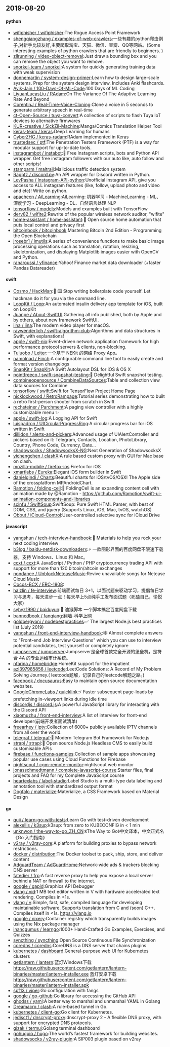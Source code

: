 ## 2019-08-20

#### python
* [wifiphisher / wifiphisher](https://github.com/wifiphisher/wifiphisher):The Rogue Access Point Framework
* [shengqiangzhang / examples-of-web-crawlers](https://github.com/shengqiangzhang/examples-of-web-crawlers):一些有趣的python爬虫例子,对新手比较友好,主要爬取淘宝、天猫、微信、豆瓣、QQ等网站。(Some interesting examples of python crawlers that are friendly to beginners. )
* [zllrunning / video-object-removal](https://github.com/zllrunning/video-object-removal):Just draw a bounding box and you can remove the object you want to remove.
* [snorkel-team / snorkel](https://github.com/snorkel-team/snorkel):A system for quickly generating training data with weak supervision
* [donnemartin / system-design-primer](https://github.com/donnemartin/system-design-primer):Learn how to design large-scale systems. Prep for the system design interview. Includes Anki flashcards.
* [Avik-Jain / 100-Days-Of-ML-Code](https://github.com/Avik-Jain/100-Days-Of-ML-Code):100 Days of ML Coding
* [LiyuanLucasLiu / RAdam](https://github.com/LiyuanLucasLiu/RAdam):On The Variance Of The Adaptive Learning Rate And Beyond
* [CorentinJ / Real-Time-Voice-Cloning](https://github.com/CorentinJ/Real-Time-Voice-Cloning):Clone a voice in 5 seconds to generate arbitrary speech in real-time
* [ct-Open-Source / tuya-convert](https://github.com/ct-Open-Source/tuya-convert):A collection of scripts to flash Tuya IoT devices to alternative firmwares
* [KUR-creative / SickZil-Machine](https://github.com/KUR-creative/SickZil-Machine):Manga/Comics Translation Helper Tool
* [keras-team / keras](https://github.com/keras-team/keras):Deep Learning for humans
* [CyberZHG / keras-radam](https://github.com/CyberZHG/keras-radam):RAdam implemented in Keras
* [trustedsec / ptf](https://github.com/trustedsec/ptf):The Penetration Testers Framework (PTF) is a way for modular support for up-to-date tools.
* [instagrambot / instabot](https://github.com/instagrambot/instabot):🐙
Free Instagram scripts, bots and Python API wrapper. Get free instagram followers with our auto like, auto follow and other scripts!
* [stamparm / maltrail](https://github.com/stamparm/maltrail):Malicious traffic detection system
* [Rapptz / discord.py](https://github.com/Rapptz/discord.py):An API wrapper for Discord written in Python.
* [LevPasha / Instagram-API-python](https://github.com/LevPasha/Instagram-API-python):Unofficial instagram API, give you access to ALL instagram features (like, follow, upload photo and video and etc)! Write on python.
* [apachecn / AiLearning](https://github.com/apachecn/AiLearning):AiLearning: 机器学习 - MachineLearning - ML、深度学习 - DeepLearning - DL、自然语言处理 NLP
* [tensorflow / models](https://github.com/tensorflow/models):Models and examples built with TensorFlow
* [derv82 / wifite2](https://github.com/derv82/wifite2):Rewrite of the popular wireless network auditor, "wifite"
* [home-assistant / home-assistant](https://github.com/home-assistant/home-assistant):🏡
Open source home automation that puts local control and privacy first
* [bitcoinbook / bitcoinbook](https://github.com/bitcoinbook/bitcoinbook):Mastering Bitcoin 2nd Edition - Programming the Open Blockchain
* [jrosebr1 / imutils](https://github.com/jrosebr1/imutils):A series of convenience functions to make basic image processing operations such as translation, rotation, resizing, skeletonization, and displaying Matplotlib images easier with OpenCV and Python.
* [ranaroussi / yfinance](https://github.com/ranaroussi/yfinance):Yahoo! Finance market data downloader (+faster Pandas Datareader)

#### swift
* [Cosmo / HackMan](https://github.com/Cosmo/HackMan):🚫
⌨️
Stop writing boilerplate code yourself. Let hackman do it for you via the command line.
* [LoopKit / Loop](https://github.com/LoopKit/Loop):An automated insulin delivery app template for iOS, built on LoopKit
* [Juanpe / About-SwiftUI](https://github.com/Juanpe/About-SwiftUI):Gathering all info published, both by Apple and by others, about new framework SwiftUI.
* [iina / iina](https://github.com/iina/iina):The modern video player for macOS.
* [raywenderlich / swift-algorithm-club](https://github.com/raywenderlich/swift-algorithm-club):Algorithms and data structures in Swift, with explanations!
* [apple / swift-nio](https://github.com/apple/swift-nio):Event-driven network application framework for high performance protocol servers & clients, non-blocking.
* [Tuluobo / Leiter](https://github.com/Tuluobo/Leiter):一个基于 NEKit 的网络 Proxy App。
* [namolnad / Finch](https://github.com/namolnad/Finch):A configurable command line tool to easily create and format version changelogs
* [SnapKit / SnapKit](https://github.com/SnapKit/SnapKit):A Swift Autolayout DSL for iOS & OS X
* [pointfreeco / swift-snapshot-testing](https://github.com/pointfreeco/swift-snapshot-testing):📸
Delightful Swift snapshot testing.
* [combineopensource / CombineDataSources](https://github.com/combineopensource/CombineDataSources):Table and collection view data sources for Combine
* [tensorflow / swift](https://github.com/tensorflow/swift):Swift for TensorFlow Project Home Page
* [nicklockwood / RetroRampage](https://github.com/nicklockwood/RetroRampage):Tutorial series demonstrating how to built a retro first-person shooter from scratch in Swift
* [rechsteiner / Parchment](https://github.com/rechsteiner/Parchment):A paging view controller with a highly customizable menu
✨
* [apple / swift-log](https://github.com/apple/swift-log):A Logging API for Swift
* [luispadron / UICircularProgressRing](https://github.com/luispadron/UICircularProgressRing):A circular progress bar for iOS written in Swift
* [dillidon / alerts-and-pickers](https://github.com/dillidon/alerts-and-pickers):Advanced usage of UIAlertController and pickers based on it: Telegram, Contacts, Location, PhotoLibrary, Country, Phone Code, Currency, Date...
* [shadowsocks / ShadowsocksX-NG](https://github.com/shadowsocks/ShadowsocksX-NG):Next Generation of ShadowsocksX
* [yichengchen / clashX](https://github.com/yichengchen/clashX):A rule based custom proxy with GUI for Mac base on clash.
* [mozilla-mobile / firefox-ios](https://github.com/mozilla-mobile/firefox-ios):Firefox for iOS
* [xmartlabs / Eureka](https://github.com/xmartlabs/Eureka):Elegant iOS form builder in Swift
* [danielgindi / Charts](https://github.com/danielgindi/Charts):Beautiful charts for iOS/tvOS/OSX! The Apple side of the crossplatform MPAndroidChart.
* [Ramotion / folding-cell](https://github.com/Ramotion/folding-cell):📃
FoldingCell is an expanding content cell with animation made by @Ramotion - https://github.com/Ramotion/swift-ui-animation-components-and-libraries
* [scinfu / SwiftSoup](https://github.com/scinfu/SwiftSoup):SwiftSoup: Pure Swift HTML Parser, with best of DOM, CSS, and jquery (Supports Linux, iOS, Mac, tvOS, watchOS)
* [Obbut / iCloud-Control](https://github.com/Obbut/iCloud-Control):User-controlled selective sync for iCloud Drive

#### javascript
* [yangshun / tech-interview-handbook](https://github.com/yangshun/tech-interview-handbook):💯
Materials to help you rock your next coding interview
* [b3log / baidu-netdisk-downloaderx](https://github.com/b3log/baidu-netdisk-downloaderx):⚡️
一款图形界面的百度网盘不限速下载器，支持 Windows、Linux 和 Mac。
* [ccxt / ccxt](https://github.com/ccxt/ccxt):A JavaScript / Python / PHP cryptocurrency trading API with support for more than 120 bitcoin/altcoin exchanges
* [nondanee / UnblockNeteaseMusic](https://github.com/nondanee/UnblockNeteaseMusic):Revive unavailable songs for Netease Cloud Music
* [Cocos-BCX / ERC-1808](https://github.com/Cocos-BCX/ERC-1808):
* [haizlin / fe-interview](https://github.com/haizlin/fe-interview):前端面试每日 3+1，以面试题来驱动学习，提倡每日学习与思考，每天进步一点！每天早上5点纯手工发布面试题（死磕自己，愉悦大家）
* [syhyz1990 / baiduyun](https://github.com/syhyz1990/baiduyun):🖖
油猴脚本 一个脚本搞定百度网盘下载
* [bannedbook / fanqiang](https://github.com/bannedbook/fanqiang):翻墙-科学上网
* [goldbergyoni / nodebestpractices](https://github.com/goldbergyoni/nodebestpractices):✅
The largest Node.js best practices list (July 2019)
* [yangshun / front-end-interview-handbook](https://github.com/yangshun/front-end-interview-handbook):🕸
Almost complete answers to "Front-end Job Interview Questions" which you can use to interview potential candidates, test yourself or completely ignore
* [jumpserver / jumpserver](https://github.com/jumpserver/jumpserver):Jumpserver是全球首款完全开源的堡垒机，是符合 4A 的专业运维审计系统。
* [nfarina / homebridge](https://github.com/nfarina/homebridge):HomeKit support for the impatient
* [azl397985856 / leetcode](https://github.com/azl397985856/leetcode):LeetCode Solutions: A Record of My Problem Solving Journey.( leetcode题解，记录自己的leetcode解题之路。)
* [facebook / docusaurus](https://github.com/facebook/docusaurus):Easy to maintain open source documentation websites.
* [GoogleChromeLabs / quicklink](https://github.com/GoogleChromeLabs/quicklink):⚡️
Faster subsequent page-loads by prefetching in-viewport links during idle time
* [discordjs / discord.js](https://github.com/discordjs/discord.js):A powerful JavaScript library for interacting with the Discord API
* [xiaomuzhu / front-end-interview](https://github.com/xiaomuzhu/front-end-interview):A list of interview for front-end developer(前端开发者面试清单)
* [freearhey / iptv](https://github.com/freearhey/iptv):Collection of 6000+ publicly available IPTV channels from all over the world.
* [telegraf / telegraf](https://github.com/telegraf/telegraf):📡
Modern Telegram Bot Framework for Node.js
* [strapi / strapi](https://github.com/strapi/strapi):🚀
Open source Node.js Headless CMS to easily build customisable APIs
* [firebase / functions-samples](https://github.com/firebase/functions-samples):Collection of sample apps showcasing popular use cases using Cloud Functions for Firebase
* [nightscout / cgm-remote-monitor](https://github.com/nightscout/cgm-remote-monitor):nightscout web monitor
* [jonasschmedtmann / complete-javascript-course](https://github.com/jonasschmedtmann/complete-javascript-course):Starter files, final projects and FAQ for my Complete JavaScript course
* [heartexlabs / label-studio](https://github.com/heartexlabs/label-studio):Label Studio is a multi-type data labeling and annotation tool with standardized output format
* [Dogfalo / materialize](https://github.com/Dogfalo/materialize):Materialize, a CSS Framework based on Material Design

#### go
* [quii / learn-go-with-tests](https://github.com/quii/learn-go-with-tests):Learn Go with test-driven development
* [alexellis / k3sup](https://github.com/alexellis/k3sup):k3sup: from zero to KUBECONFIG in < 1 min
* [unknwon / the-way-to-go_ZH_CN](https://github.com/unknwon/the-way-to-go_ZH_CN):《The Way to Go》中文译本，中文正式名《Go 入门指南》
* [v2ray / v2ray-core](https://github.com/v2ray/v2ray-core):A platform for building proxies to bypass network restrictions.
* [docker / distribution](https://github.com/docker/distribution):The Docker toolset to pack, ship, store, and deliver content
* [AdguardTeam / AdGuardHome](https://github.com/AdguardTeam/AdGuardHome):Network-wide ads & trackers blocking DNS server
* [fatedier / frp](https://github.com/fatedier/frp):A fast reverse proxy to help you expose a local server behind a NAT or firewall to the internet.
* [google / gapid](https://github.com/google/gapid):Graphics API Debugger
* [vlang / vid](https://github.com/vlang/vid):1 MB text editor written in V with hardware accelerated text rendering. Compiles in <1s.
* [vlang / v](https://github.com/vlang/v):Simple, fast, safe, compiled language for developing maintainable software. Supports translation from C and (soon) C++. Compiles itself in <1s. https://vlang.io
* [google / nixery](https://github.com/google/nixery):Container registry which transparently builds images using the Nix package manager
* [inancgumus / learngo](https://github.com/inancgumus/learngo):1000+ Hand-Crafted Go Examples, Exercises, and Quizzes
* [syncthing / syncthing](https://github.com/syncthing/syncthing):Open Source Continuous File Synchronization
* [coredns / coredns](https://github.com/coredns/coredns):CoreDNS is a DNS server that chains plugins
* [kubernetes / dashboard](https://github.com/kubernetes/dashboard):General-purpose web UI for Kubernetes clusters
* [getlantern / lantern](https://github.com/getlantern/lantern):蓝灯Windows下载 https://raw.githubusercontent.com/getlantern/lantern-binaries/master/lantern-installer.exe 蓝灯安卓下载 https://raw.githubusercontent.com/getlantern/lantern-binaries/master/lantern-installer.apk
* [spf13 / viper](https://github.com/spf13/viper):Go configuration with fangs
* [google / go-github](https://github.com/google/go-github):Go library for accessing the GitHub API
* [ghodss / yaml](https://github.com/ghodss/yaml):A better way to marshal and unmarshal YAML in Golang
* [Dreamacro / clash](https://github.com/Dreamacro/clash):A rule-based tunnel in Go.
* [kubernetes / client-go](https://github.com/kubernetes/client-go):Go client for Kubernetes.
* [jedisct1 / dnscrypt-proxy](https://github.com/jedisct1/dnscrypt-proxy):dnscrypt-proxy 2 - A flexible DNS proxy, with support for encrypted DNS protocols.
* [gizak / termui](https://github.com/gizak/termui):Golang terminal dashboard
* [gohugoio / hugo](https://github.com/gohugoio/hugo):The world’s fastest framework for building websites.
* [shadowsocks / v2ray-plugin](https://github.com/shadowsocks/v2ray-plugin):A SIP003 plugin based on v2ray
